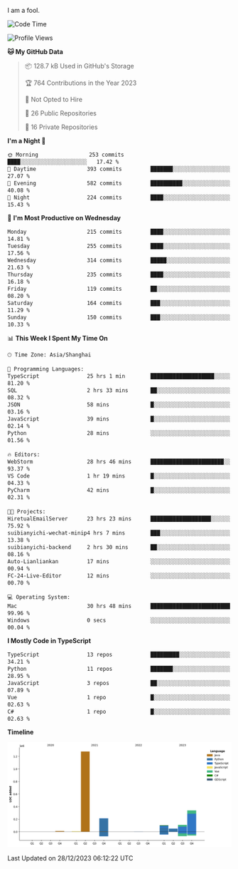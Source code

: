 I am a fool.

<!--START_SECTION:waka-->
![Code Time](http://img.shields.io/badge/Code%20Time-1%2C023%20hrs%2036%20mins-blue)

![Profile Views](http://img.shields.io/badge/Profile%20Views-1-blue)

**🐱 My GitHub Data** 

> 📦 128.7 kB Used in GitHub's Storage 
 > 
> 🏆 764 Contributions in the Year 2023
 > 
> 🚫 Not Opted to Hire
 > 
> 📜 26 Public Repositories 
 > 
> 🔑 16 Private Repositories 
 > 
**I'm a Night 🦉** 

```text
🌞 Morning                253 commits         ████░░░░░░░░░░░░░░░░░░░░░   17.42 % 
🌆 Daytime                393 commits         ███████░░░░░░░░░░░░░░░░░░   27.07 % 
🌃 Evening                582 commits         ██████████░░░░░░░░░░░░░░░   40.08 % 
🌙 Night                  224 commits         ████░░░░░░░░░░░░░░░░░░░░░   15.43 % 
```
📅 **I'm Most Productive on Wednesday** 

```text
Monday                   215 commits         ████░░░░░░░░░░░░░░░░░░░░░   14.81 % 
Tuesday                  255 commits         ████░░░░░░░░░░░░░░░░░░░░░   17.56 % 
Wednesday                314 commits         █████░░░░░░░░░░░░░░░░░░░░   21.63 % 
Thursday                 235 commits         ████░░░░░░░░░░░░░░░░░░░░░   16.18 % 
Friday                   119 commits         ██░░░░░░░░░░░░░░░░░░░░░░░   08.20 % 
Saturday                 164 commits         ███░░░░░░░░░░░░░░░░░░░░░░   11.29 % 
Sunday                   150 commits         ███░░░░░░░░░░░░░░░░░░░░░░   10.33 % 
```


📊 **This Week I Spent My Time On** 

```text
🕑︎ Time Zone: Asia/Shanghai

💬 Programming Languages: 
TypeScript               25 hrs 1 min        ████████████████████░░░░░   81.20 % 
SQL                      2 hrs 33 mins       ██░░░░░░░░░░░░░░░░░░░░░░░   08.32 % 
JSON                     58 mins             █░░░░░░░░░░░░░░░░░░░░░░░░   03.16 % 
JavaScript               39 mins             █░░░░░░░░░░░░░░░░░░░░░░░░   02.14 % 
Python                   28 mins             ░░░░░░░░░░░░░░░░░░░░░░░░░   01.56 % 

🔥 Editors: 
WebStorm                 28 hrs 46 mins      ███████████████████████░░   93.37 % 
VS Code                  1 hr 19 mins        █░░░░░░░░░░░░░░░░░░░░░░░░   04.33 % 
PyCharm                  42 mins             █░░░░░░░░░░░░░░░░░░░░░░░░   02.31 % 

🐱‍💻 Projects: 
HiretualEmailServer      23 hrs 23 mins      ███████████████████░░░░░░   75.92 % 
suibianyichi-wechat-minip4 hrs 7 mins        ███░░░░░░░░░░░░░░░░░░░░░░   13.38 % 
suibianyichi-backend     2 hrs 30 mins       ██░░░░░░░░░░░░░░░░░░░░░░░   08.16 % 
Auto-Lianliankan         17 mins             ░░░░░░░░░░░░░░░░░░░░░░░░░   00.94 % 
FC-24-Live-Editor        12 mins             ░░░░░░░░░░░░░░░░░░░░░░░░░   00.70 % 

💻 Operating System: 
Mac                      30 hrs 48 mins      █████████████████████████   99.96 % 
Windows                  0 secs              ░░░░░░░░░░░░░░░░░░░░░░░░░   00.04 % 
```

**I Mostly Code in TypeScript** 

```text
TypeScript               13 repos            █████████░░░░░░░░░░░░░░░░   34.21 % 
Python                   11 repos            ███████░░░░░░░░░░░░░░░░░░   28.95 % 
JavaScript               3 repos             ██░░░░░░░░░░░░░░░░░░░░░░░   07.89 % 
Vue                      1 repo              █░░░░░░░░░░░░░░░░░░░░░░░░   02.63 % 
C#                       1 repo              █░░░░░░░░░░░░░░░░░░░░░░░░   02.63 % 
```



**Timeline**

![Lines of Code chart](https://raw.githubusercontent.com/VeejaLiu/VeejaLiu/master/assets/bar_graph.png)


 Last Updated on 28/12/2023 06:12:22 UTC
<!--END_SECTION:waka-->
